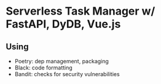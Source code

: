 # Serverless Task Manager w/ FastAPI, DyDB, Vue.js

## Using
- Poetry: dep management, packaging
- Black: code formatting
- Bandit: checks for security vulnerabilities